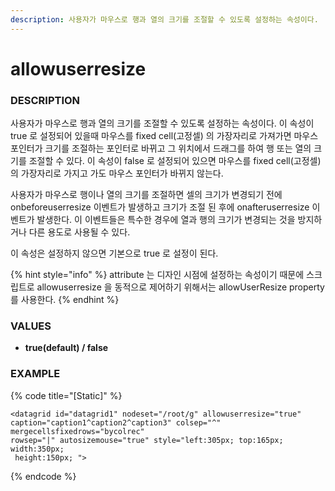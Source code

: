 ```yaml
---
description: 사용자가 마우스로 행과 열의 크기를 조절할 수 있도록 설정하는 속성이다.
---
```


# allowuserresize

### DESCRIPTION

사용자가 마우스로 행과 열의 크기를 조절할 수 있도록 설정하는 속성이다. 이 속성이 true 로 설정되어 있을때 마우스를 fixed cell\(고정셀\) 의 가장자리로 가져가면 마우스 포인터가 크기를 조절하는 포인터로 바뀌고 그 위치에서 드래그를 하여 행 또는 열의 크기를 조절할 수 있다. 이 속성이 false 로 설정되어 있으면 마우스를 fixed cell\(고정셀\) 의 가장자리로 가지고 가도 마우스 포인터가 바뀌지 않는다.

사용자가 마우스로 행이나 열의 크기를 조절하면 셀의 크기가 변경되기 전에 onbeforeuserresize 이벤트가 발생하고 크기가 조절 된 후에 onafteruserresize 이벤트가 발생한다. 이 이벤트들은 특수한 경우에 열과 행의 크기가 변경되는 것을 방지하거나 다른 용도로 사용될 수 있다.

이 속성은 설정하지 않으면 기본으로 true 로 설정이 된다.

{% hint style="info" %}
attribute 는 디자인 시점에 설정하는 속성이기 때문에 스크립트로 allowuserresize 을 동적으로 제어하기 위해서는 allowUserResize property 를 사용한다.
{% endhint %}

### **VALUES**

* **true\(default\) / false**

### EXAMPLE

{% code title="\[Static\]" %}
```markup
<datagrid id="datagrid1" nodeset="/root/g" allowuserresize="true" 
caption="caption1^caption2^caption3" colsep="^" mergecellsfixedrows="bycolrec" 
rowsep="|" autosizemouse="true" style="left:305px; top:165px; width:350px;
 height:150px; ">
```
{% endcode %}

